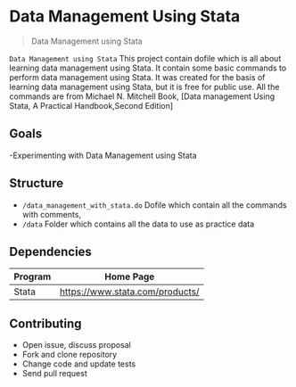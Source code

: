 

# Data Management Using Stata

> Data Management using Stata

`Data Management using Stata` This project contain dofile which is all about learning data management using Stata. It contain some basic commands to perform data management using Stata. It was created for the basis of learning data management using Stata, but it is free for public use. All the commands are from Michael N. Mitchell Book, [Data management Using Stata, A Practical Handbook,Second Edition]

## Goals

-Experimenting with Data Management using Stata
## Structure

- `/data_management_with_stata.do`  Dofile which contain all the commands with comments,
- `/data` Folder which contains all the data to use as practice data


## Dependencies

| Program   | Home Page                    |
| --------- | ---------------------------- |
| Stata | <https://www.stata.com/products/> |

## Contributing

- Open issue, discuss proposal
- Fork and clone repository
- Change code and update tests
- Send pull request

```

